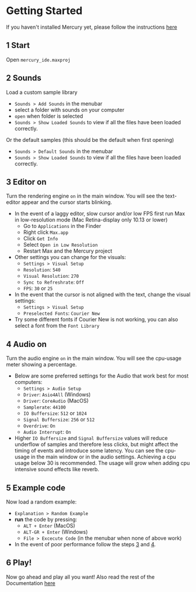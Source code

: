 # Getting Started

If you haven't installed Mercury yet, please follow the instructions [here](../README.md#install)

## 1 Start

Open `mercury_ide.maxproj`

## 2 Sounds

Load a custom sample library
- `Sounds > Add Sounds` in the menubar
- select a folder with sounds on your computer
- `open` when folder is selected
- `Sounds > Show Loaded Sounds` to view if all the files have been loaded correctly.

Or the default samples (this should be the default when first opening)
- `Sounds > Default Sounds` in the menubar
- `Sounds > Show Loaded Sounds` to view if all the files have been loaded correctly.

## 3 Editor on

Turn the rendering engine `on` in the main window. You will see the text-editor appear and the cursor starts blinking.
- In the event of a laggy editor, slow cursor and/or low FPS first run Max in low-resolution mode (Mac Retina-display only 10.13 or lower)
	- Go to `Applications` in the Finder
	- Right click `Max.app`
	- Click `Get Info`
	- Select `Open in Low Resolution`
	- Restart Max and the Mercury project
- Other settings you can change for the visuals:
	- `Settings > Visual Setup`
	- `Resolution`: `540`
	- `Visual Resolution`: `270`
	- `Sync to Refreshrate`: `Off`
	- `FPS`: `30` or `25`
- In the event that the cursor is not aligned with the text, change the visual settings:
	- `Settings > Visual Setup`
	- `Preselected Fonts`: `Courier New`
- Try some different fonts if Courier New is not working, you can also select a font from the `Font Library`

## 4 Audio on

Turn the audio engine `on` in the main window. You will see the cpu-usage meter showing a percentage.
- Below are some preferred settings for the Audio that work best for most computers:
	- `Settings > Audio Setup`
	- `Driver`: `Asio4All` (Windows)
	- `Driver`: `CoreAudio` (MacOS)
	- `Samplerate`: `44100`
	- `IO Buffersize`: `512` or `1024`
	- `Signal Buffersize`: `256` or `512`
	- `Overdrive`: `On`
	- `Audio Interrupt`: `On`
- Higher `IO Buffersize` and `Signal Buffersize` values will reduce underflow of samples and therefore less clicks, but might affect the timing of events and introduce some latency. You can see the cpu-usage in the main window or in the audio settings. Achieving a cpu usage below 30 is recommended. The usage will grow when adding cpu intensive sound effects like reverb.

## 5 Example code

Now load a random example:
- `Explanation > Random Example`
- **run** the code by pressing:
	- `ALT + Enter` (MacOS)
	- `ALT-GR + Enter` (Windows)
	- `File > Excecute Code` (in the menubar when none of above work)
- In the event of poor performance follow the steps [3](#editor-on) and [4](#audio-on).

## 6 Play!

Now go ahead and play all you want! Also read the rest of the Documentation [here](./README.md)
